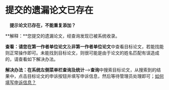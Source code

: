 # 提交的遗漏论文已存在
&emsp;**提示论文已存在，不能重复添加？**

**解释：**您提交的遗漏论文，经查询发现已被系统收录。

**查看：**请您在**第一作者单位论文**及**非第一作者单位论文**中查看目标论文，若能找能则正常操作即可。未能找到目标论文，则很可能是由于论文的姓名匹配有误造成的，请查看如下解决办法。

**解决办法：**在系统左侧菜单栏**查询及统计**——>**查询**中搜索目标论文，从搜索到的结果中，点击目标论文的申诉按钮并填写申诉信息，然后等待管理员处理即可；[如何填写申诉信息？](how-to-appeal.md)